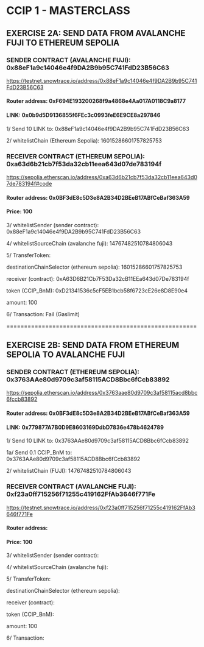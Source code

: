 # CCIP 1 - MASTERCLASS

## EXERCISE 2A: SEND DATA FROM AVALANCHE FUJI TO ETHEREUM SEPOLIA

### SENDER CONTRACT (AVALANCHE FUJI): 0x88eF1a9c14046e4f9DA2B9b95C741FdD23B56C63

https://testnet.snowtrace.io/address/0x88eF1a9c14046e4f9DA2B9b95C741FdD23B56C63

#### Router address:	0xF694E193200268f9a4868e4Aa017A0118C9a8177

#### LINK: 0x0b9d5D9136855f6FEc3c0993feE6E9CE8a297846

1/ Send 10 LINK to: 0x88eF1a9c14046e4f9DA2B9b95C741FdD23B56C63

2/ whitelistChain (Ethereum Sepolia): 16015286601757825753


### RECEIVER CONTRACT (ETHEREUM SEPOLIA): 0xa63d6b21cb7f53da32cb11eea643d07de783194f

https://sepolia.etherscan.io/address/0xa63d6b21cb7f53da32cb11eea643d07de783194f#code

#### Router address: 0x0BF3dE8c5D3e8A2B34D2BEeB17ABfCeBaf363A59

#### Price: 100

3/ whitelistSender (sender contract): 0x88eF1a9c14046e4f9DA2B9b95C741FdD23B56C63

4/ whitelistSourceChain (avalanche fuji): 14767482510784806043

5/ TransferToken:

destinationChainSelector (ethereum sepolia): 16015286601757825753

receiver (contract): 0xA63D6B21Cb7F53Da32cB11EEa643d07De783194f

token (CCIP_BnM): 0xD21341536c5cF5EB1bcb58f6723cE26e8D8E90e4

amount: 100

6/ Transaction:  Fail (Gaslimit)

======================================================

## EXERCISE 2B: SEND DATA FROM ETHEREUM SEPOLIA TO AVALANCHE FUJI

### SENDER CONTRACT (ETHEREUM SEPOLIA): 0x3763AAe80d9709c3af58115ACD8Bbc6fCcb83892

https://sepolia.etherscan.io/address/0x3763aae80d9709c3af58115acd8bbc6fccb83892

#### Router address:	0x0BF3dE8c5D3e8A2B34D2BEeB17ABfCeBaf363A59

#### LINK: 0x779877A7B0D9E8603169DdbD7836e478b4624789

1/ Send 10 LINK to: 0x3763AAe80d9709c3af58115ACD8Bbc6fCcb83892

1a/ Send 0.1 CCIP_BnM to: 0x3763AAe80d9709c3af58115ACD8Bbc6fCcb83892

2/ whitelistChain (FUJI): 14767482510784806043


### RECEIVER CONTRACT (AVALANCHE FUJI): 0xf23a0ff715256f71255c419162FfAb3646f771Fe

https://testnet.snowtrace.io/address/0xf23a0ff715256f71255c419162FfAb3646f771Fe

#### Router address: 

#### Price: 100

3/ whitelistSender (sender contract): 

4/ whitelistSourceChain (avalanche fuji): 

5/ TransferToken:

destinationChainSelector (ethereum sepolia): 

receiver (contract): 

token (CCIP_BnM): 

amount: 100

6/ Transaction:
